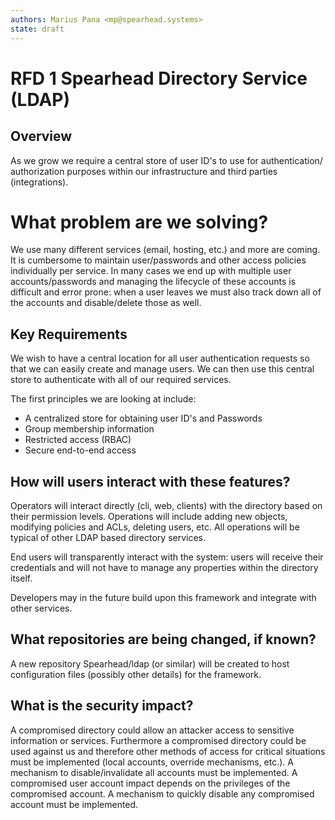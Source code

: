 ```yaml
---
authors: Marius Pana <mp@spearhead.systems>
state: draft
---
```


# RFD 1 Spearhead Directory Service (LDAP)

## Overview

As we grow we require a central store of user ID's to use for authentication/
authorization purposes within our infrastructure and third parties
(integrations).

# What problem are we solving?

We use many different services (email, hosting, etc.) and more are coming. It is
cumbersome to maintain user/passwords and other access policies individually per
service. In many cases we end up with multiple user accounts/passwords and
managing the lifecycle of these accounts is difficult and error prone: when a
user leaves we must also track down all of the accounts and disable/delete those
as well.  

## Key Requirements

We wish to have a central location for all user authentication requests so that
we can easily create and manage users. We can then use this central store to
authenticate with all of our required services.

The first principles we are looking at include:

* A centralized store for obtaining user ID's and Passwords
* Group membership information
* Restricted access (RBAC)
* Secure end-to-end access

## How will users interact with these features?

Operators will interact directly (cli, web, clients) with the directory based on
their permission levels. Operations will include adding new objects, modifying
policies  and ACLs, deleting users, etc. All operations will be typical of other
LDAP based directory services.

End users will transparently interact with the system: users will receive their
credentials and will not have to manage any properties within the directory
itself.

Developers may in the future build upon this framework and integrate with other
services.

## What repositories are being changed, if known?

A new repository Spearhead/ldap (or similar) will be created to host
configuration files (possibly other details) for the framework.

## What is the security impact?

A compromised directory could allow an attacker access to sensitive information
or services. Furthermore a compromised directory could be used against us and
therefore other methods of access for critical situations must be implemented
(local accounts, override mechanisms, etc.). A mechanism to disable/invalidate
all accounts must be implemented.
A compromised user account impact depends on the privileges of the compromised
account. A mechanism to quickly disable any compromised account must be
implemented.
